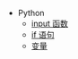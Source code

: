 * Python
    * [input 函数](src/python/input)
    * [if 语句](src/python/if)
    * [变量](src/python/variable)
